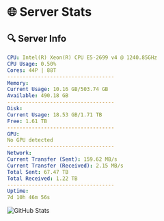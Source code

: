 # 🌐 Server Stats
## 🔍 Server Info
```yaml
CPU: Intel(R) Xeon(R) CPU E5-2699 v4 @ 1240.85GHz
CPU Usage: 0.50%
Cores: 44P | 88T
-----------------------------------
Memory:
Current Usage: 10.16 GB/503.74 GB
Available: 490.18 GB
-----------------------------------
Disk:
Current Usage: 18.53 GB/1.71 TB
Free: 1.61 TB
-----------------------------------
GPU:
No GPU detected
-----------------------------------
Network:
Current Transfer (Sent): 159.62 MB/s
Current Transfer (Received): 2.15 MB/s
Total Sent: 67.47 TB
Total Received: 1.22 TB
-----------------------------------
Uptime:
7d 10h 46m 56s
```
![GitHub Stats](https://img.shields.io/badge/Updated-2025-02-15_09:30:14-blue)
